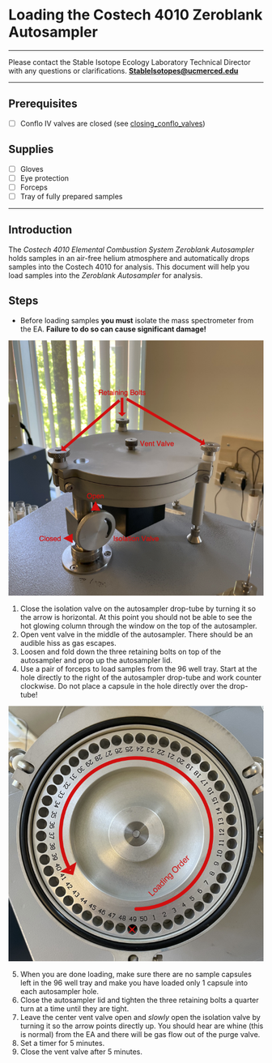 # Loading the Costech 4010 Zeroblank Autosampler

***

Please contact the Stable Isotope Ecology Laboratory Technical Director with any questions or clarifications. **StableIsotopes@ucmerced.edu**

***
## Prerequisites 

- [ ] Conflo IV valves are closed (see [closing_conflo_valves](../isodat/closing_conflo_valves.md))

## Supplies

- [ ] Gloves
- [ ] Eye protection
- [ ] Forceps
- [ ] Tray of fully prepared samples

*** 

## Introduction

The *Costech 4010 Elemental Combustion System* *Zeroblank Autosampler* holds samples in an air-free helium atmosphere and automatically drops samples into the Costech 4010 for analysis. This document will help you load samples into the   *Zeroblank Autosampler* for analysis.


## Steps

* Before loading samples **you must** isolate the mass spectrometer from the EA.  **Failure to do so can cause significant damage!** 

![ZeroBlank Autosampler](../figures/costech_EA/autosampler.png)

1. Close the isolation valve on the autosampler drop-tube by turning it so the arrow is horizontal. At this point you should not be able to see the hot glowing column through the window on the top of the autosampler.
2. Open vent valve in the middle of the autosampler. There should be an audible hiss as gas escapes.
3. Loosen and fold down the three retaining bolts on top of the autosampler and prop up the autosampler lid.
4. Use a pair of forceps to load samples from the 96 well tray. Start at the hole directly to the right of the autosampler drop-tube and work counter clockwise. Do not place a capsule in the hole directly over the drop-tube! 

![ZeroBlank Autosampler carousel loading direction. Do not place a capsule in the hole directly over the drop tube.](../figures/costech_EA/carousel.png)

5. When you are done loading, make sure there are no sample capsules left in the 96 well tray and make you have loaded only 1 capsule into each autosampler hole. 
6. Close the autosampler lid and tighten the three retaining bolts a quarter turn at a time until they are tight.
7. Leave the center vent valve open and *slowly* open the isolation valve by turning it so the arrow points directly up. You should hear are whine (this is normal) from the EA and there will be gas flow out of the purge valve. 
8. Set a timer for 5 minutes.
9. Close the vent valve after 5 minutes.
